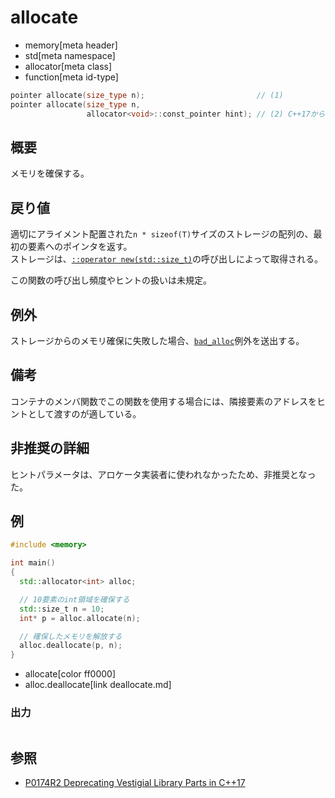 # allocate
* memory[meta header]
* std[meta namespace]
* allocator[meta class]
* function[meta id-type]

```cpp
pointer allocate(size_type n);                         // (1)
pointer allocate(size_type n,
                 allocator<void>::const_pointer hint); // (2) C++17から非推奨
```

## 概要
メモリを確保する。


## 戻り値
適切にアライメント配置された`n * sizeof(T)`サイズのストレージの配列の、最初の要素へのポインタを返す。  
ストレージは、[`::operator new(std::size_t)`](/reference/new/op_new.md)の呼び出しによって取得される。

この関数の呼び出し頻度やヒントの扱いは未規定。


## 例外
ストレージからのメモリ確保に失敗した場合、[`bad_alloc`](/reference/new/bad_alloc.md)例外を送出する。


## 備考
コンテナのメンバ関数でこの関数を使用する場合には、隣接要素のアドレスをヒントとして渡すのが適している。


## 非推奨の詳細
ヒントパラメータは、アロケータ実装者に使われなかったため、非推奨となった。


## 例
```cpp
#include <memory>

int main()
{
  std::allocator<int> alloc;

  // 10要素のint領域を確保する
  std::size_t n = 10;
  int* p = alloc.allocate(n);

  // 確保したメモリを解放する
  alloc.deallocate(p, n);
}
```
* allocate[color ff0000]
* alloc.deallocate[link deallocate.md]

### 出力
```
```


## 参照
- [P0174R2 Deprecating Vestigial Library Parts in C++17](http://www.open-std.org/jtc1/sc22/wg21/docs/papers/2016/p0174r2.html)
